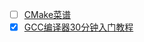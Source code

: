 - [ ] [CMake菜谱](https://www.bookstack.cn/read/CMake-Cookbook/README.md)
- [x] [GCC编译器30分钟入门教程](http://c.biancheng.net/gcc/)
